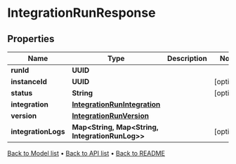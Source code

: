 

# IntegrationRunResponse


## Properties

| Name | Type | Description | Notes |
|------------ | ------------- | ------------- | -------------|
|**runId** | **UUID** |  |  |
|**instanceId** | **UUID** |  |  [optional] |
|**status** | **String** |  |  [optional] |
|**integration** | [**IntegrationRunIntegration**](IntegrationRunIntegration.md) |  |  |
|**version** | [**IntegrationRunVersion**](IntegrationRunVersion.md) |  |  |
|**integrationLogs** | **Map&lt;String, Map&lt;String, IntegrationRunLog&gt;&gt;** |  |  [optional] |



[Back to Model list](../README.md#documentation-for-models) &#8226; [Back to API list](../README.md#documentation-for-api-endpoints) &#8226; [Back to README](../README.md)


